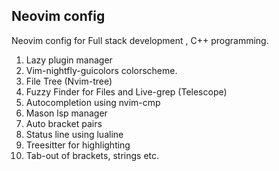 ## Neovim config 
Neovim config for Full stack development , C++ programming. 
1. Lazy plugin manager
2. Vim-nightfly-guicolors colorscheme.  
3. File Tree (Nvim-tree)
4. Fuzzy Finder for Files and Live-grep (Telescope) 
5. Autocompletion using nvim-cmp
6. Mason lsp manager
7. Auto bracket pairs
8. Status line using lualine
9. Treesitter for highlighting
10. Tab-out of brackets, strings etc. 
